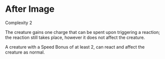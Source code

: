 # After Image

Complexity 2

The creature gains one charge that can be spent upon triggering a reaction; the reaction still takes place, however it does not affect the creature. 

A creature with a Speed Bonus of at least 2, can react and affect the creature as normal. 